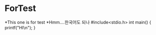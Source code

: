 # ForTest
*This one is for test
*Hmm....한국어도 되나
#include<stdio.h>
int main()
{
  printf("HI\n");
  }
